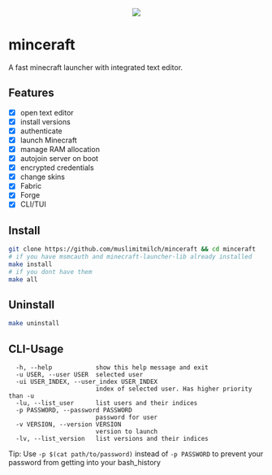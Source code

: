 <p align="center">
  <img src="https://raw.githubusercontent.com/muslimitmilch/minceraft/main/minceraft/minceraft-icon.png">
</p>

# minceraft
A fast minecraft launcher with integrated text editor.

## Features

- [x] open text editor
- [x] install versions
- [x] authenticate
- [x] launch Minecraft
- [x] manage RAM allocation
- [x] autojoin server on boot
- [x] encrypted credentials
- [x] change skins
- [x] Fabric
- [x] Forge
- [x] CLI/TUI

## Install

```bash
git clone https://github.com/muslimitmilch/minceraft && cd minceraft
# if you have msmcauth and minecraft-launcher-lib already installed
make install
# if you dont have them
make all
```

## Uninstall

```bash
make uninstall
```

## CLI-Usage

```
  -h, --help            show this help message and exit
  -u USER, --user USER  selected user
  -ui USER_INDEX, --user_index USER_INDEX
                        index of selected user. Has higher priority than -u
  -lu, --list_user      list users and their indices
  -p PASSWORD, --password PASSWORD
                        password for user
  -v VERSION, --version VERSION
                        version to launch
  -lv, --list_version   list versions and their indices
```

Tip: 
Use `-p $(cat path/to/password)` instead of `-p PASSWORD` to prevent your password from getting into your bash_history
